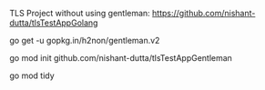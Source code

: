 TLS Project without using gentleman: https://github.com/nishant-dutta/tlsTestAppGolang

go get -u gopkg.in/h2non/gentleman.v2

go mod init github.com/nishant-dutta/tlsTestAppGentleman

go mod tidy